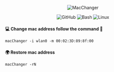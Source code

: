 <span align="center">
  
  ![MacChanger](https://i.ibb.co/98nDXhr/macchanger.png)
  
  ![GitHub](https://img.shields.io/github/license/JackPer0/macChanger?color=brightgreen&label=License&logo=gnu&logoColor=brightgreen)
  ![Bash](https://img.shields.io/badge/Bash-4EAA255?style=flat&logo=gnubash&logoColor=black)
  ![Linux](https://img.shields.io/badge/Linux-FCC624?style=flat&logo=linux&logoColor=black)

</span>

#### 💻 Change mac address follow the command 🔽
```fish
macChanger -i wlan0 -m 00:02:3D:89:8f:00
```
#### 🌍 Restore mac address
```fish
macChanger -rN
```
